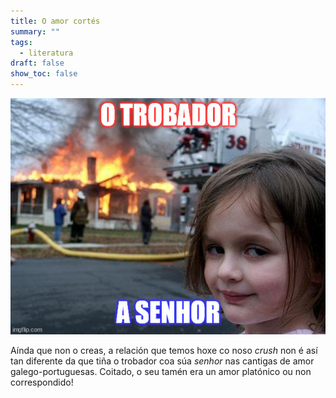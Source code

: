 ```yaml
---
title: O amor cortés
summary: ""
tags:
  - literatura
draft: false
show_toc: false
---
```

![](/img/trobador_senhor.jpg)



Aínda que non o creas, a relación que temos hoxe co noso *crush* non é así tan diferente da que tiña o trobador coa súa *senhor* nas cantigas de amor galego-portuguesas. Coitado, o seu tamén era un amor platónico ou non correspondido!